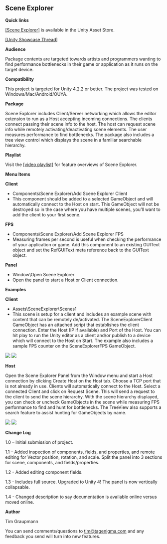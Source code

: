 Scene Explorer
--------------


**Quick links**

<a target=_blank href="https://www.assetstore.unity3d.com/#/content/7984">[Scene Explorer]</a> is available in the Unity Asset Store.

<a target=_blank href="http://forum.unity3d.com/threads/179306-Scene-Explorer-Remote-scene-editing">[Unity Showcase Thread]</a>

**Audience**

Package contents are targeted towards artists and programmers wanting to find performance bottlenecks in their game or application as it runs on the target device.

**Compatibility**

This project is targeted for Unity 4.2.2 or better. The project was tested on Windows/Mac/Android/OUYA.

**Package**

Scene Explorer includes Client/Server networking which allows the editor extension to run as a Host accepting incoming connections. The clients connect passing their scene info to the host. The host can request scene info while remotely activating/deactivating scene elements. The user measures performance to find bottlenecks. The package also includes a tree view control which displays the scene in a familiar searchable hierarchy.

**Playlist**

Visit the <a target=_blank href="http://www.youtube.com/playlist?list=PL4mjXeDqRBMS5dFZvqV8NDkOz5ZXXTRiq&feature=view_all">[video playlist]</a> for feature overviews of Scene Explorer.

**Menu Items**

**Client**

* Components\Scene Explorer\Add Scene Explorer Client
* This component should be added to a selected GameObject and will automatically connect to the Host on start. This GameObject will not be destroyed so in the case where you have multiple scenes, you’ll want to add the client to your first scene.

**FPS**

* Components\Scene Explorer\Add Scene Explorer FPS
* Measuring frames per second is useful when checking the performance of your application or game. Add this component to an existing GUIText object and set the RefGUIText meta reference back to the GUIText object.

**Panel**

* Window\Open Scene Explorer
* Open the panel to start a Host or Client connection.

**Examples**

**Client**

* Assets\SceneExplorer\Scenes1
* This scene is setup for a client and includes an example scene with content that can be remotely de/activated. The SceneExplorerClient GameObject has an attached script that establishes the client connection. Enter the Host (IP if available) and Port of the Host. You can hit play to run the Unity editor as a client and/or publish to a device which will connect to the Host on Start. The example also includes a sample FPS counter on the SceneExplorerFPS GameObject.

<img src="http://d3j5vwomefv46c.cloudfront.net/photos/large/816995394.png?1382509589"/>

<img src="http://d3j5vwomefv46c.cloudfront.net/photos/large/816995518.png?1382509644"/>

**Host**

Open the Scene Explorer Panel from the Window menu and start a Host connection by clicking Create Host on the Host tab. Choose a TCP port that is not already in use. Clients  will automatically connect to the Host.
Select a connected Client and click on Request Scene. This will send a request to the client to send the scene hierarchy.
With the scene hierarchy displayed, you can check or uncheck GameObjects in the scene while measuring FPS performance to find and hunt for bottlenecks. The TreeView also supports a search feature to assist hunting for GameObjects by name.

<img src="http://d3j5vwomefv46c.cloudfront.net/photos/large/816995604.png?1382509681"/>

<img src="http://d3j5vwomefv46c.cloudfront.net/photos/large/816995658.png?1382509709"/>

**Change Log**

1.0 – Initial submission of project.

1.1 – Added inspection of components, fields, and properties, and remote editing for Vector position, rotation, and scale. Split the panel into 3 sections for scene, components, and fields/properties.

1.2 - Added editing component fields.

1.3 - Includes full source. Upgraded to Unity 4! The panel is now vertically collapsable.

1.4 - Changed description to say documentation is available online versus moved online.

**Author**

Tim Graupmann 

You can send comments/questions to tim@tagenigma.com and any feedback you send will turn into new features.
